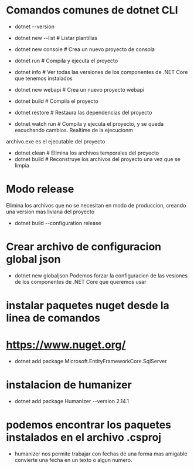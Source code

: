 # Comandos comunes de dotnet CLI

- dotnet --version
- dotnet new --list    # Listar plantillas
- dotnet new console   # Crea un nuevo proyecto de consola 
- dotnet run           # Compila y ejecuta el proyecto
- dotnet info          # Ver todas las versiones de los componentes de .NET Core que tenemos instalados

- dotnet new webapi    # Crea un nuevo proyecto webapi

- dotnet build        # Compila el proyecto

- dotnet restore      # Restaura las dependencias del proyecto

- dotnet watch run    # Compila y ejecuta el proyecto, y se queda escuchando cambios. Realtime de la ejecucionm

archivo.exe es el ejecutable del proyecto

- dotnet clean        # Elimina los archivos temporales del proyecto
- dotnet build        # Reconstruye los archivos del proyecto una vez que se limpia

# Modo release
Elimina los archivos que no se necesitan en modo de produccion, creando una version mas liviana del proyecto
- dotnet build --configuration release

# Crear archivo de configuracion global json
- dotnet new globaljson
Podemos forzar la configuracion de las vesiones de los componentes de .NET Core que queremos usar

# instalar paquetes nuget desde la linea de comandos
# https://www.nuget.org/
- dotnet add package Microsoft.EntityFrameworkCore.SqlServer

# instalacion de humanizer
- dotnet add package Humanizer --version 2.14.1

# podemos encontrar los paquetes instalados en el archivo .csproj
- humanizer nos permite trabajar con fechas de una forma mas amigable
convierte una fecha en un texto o algun numero.